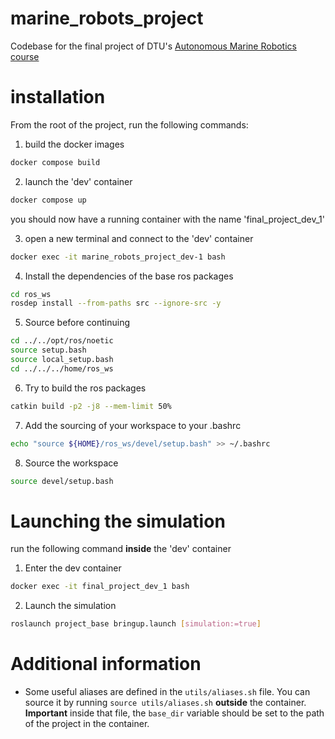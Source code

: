 # marine_robots_project
Codebase for the final project of DTU's [Autonomous Marine Robotics course](https://kurser.dtu.dk/course/34763)


# installation
From the root of the project, run the following commands:
1. build the docker images
```bash
docker compose build
```
2. launch the 'dev' container
```bash
docker compose up
```
you should now have a running container with the name 'final_project_dev_1'

3. open a new terminal and connect to the 'dev' container
```bash
docker exec -it marine_robots_project_dev-1 bash
```
4. Install the dependencies of the base ros packages
```bash
cd ros_ws
rosdep install --from-paths src --ignore-src -y
```
5. Source before continuing
```bash
cd ../../opt/ros/noetic
source setup.bash
source local_setup.bash
cd ../../../home/ros_ws
```
6. Try to build the ros packages
```bash
catkin build -p2 -j8 --mem-limit 50%
```
7. Add the sourcing of your workspace to your .bashrc
```bash
echo "source ${HOME}/ros_ws/devel/setup.bash" >> ~/.bashrc
```
8. Source the workspace
```bash
source devel/setup.bash
```

# Launching the simulation
run the following command **inside** the 'dev' container
1. Enter the dev container
```bash
docker exec -it final_project_dev_1 bash
```
2. Launch the simulation
```bash
roslaunch project_base bringup.launch [simulation:=true]
```

# Additional information
- Some useful aliases are defined in the `utils/aliases.sh` file. You can source it by running `source utils/aliases.sh` **outside** the container. **Important** inside that file, the `base_dir` variable should be set to the path of the project in the container.